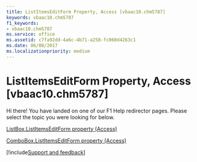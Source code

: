```yaml
---
title: ListItemsEditForm Property, Access [vbaac10.chm5787]
keywords: vbaac10.chm5787
f1_keywords:
- vbaac10.chm5787
ms.service: office
ms.assetid: c7fa92dd-4a6c-4b71-a258-fc060d4263c1
ms.date: 06/08/2017
ms.localizationpriority: medium
---
```



# ListItemsEditForm Property, Access [vbaac10.chm5787]

Hi there! You have landed on one of our F1 Help redirector pages. Please select the topic you were looking for below.

[ListBox.ListItemsEditForm property (Access)](https://msdn.microsoft.com/library/f744fc52-4c50-f740-7a2f-eeccb12de7c9%28Office.15%29.aspx)

[ComboBox.ListItemsEditForm property (Access)](https://msdn.microsoft.com/library/5db884d4-4d9f-23b5-9e3a-f6de953a4800%28Office.15%29.aspx)

[!include[Support and feedback](~/includes/feedback-boilerplate.md)]